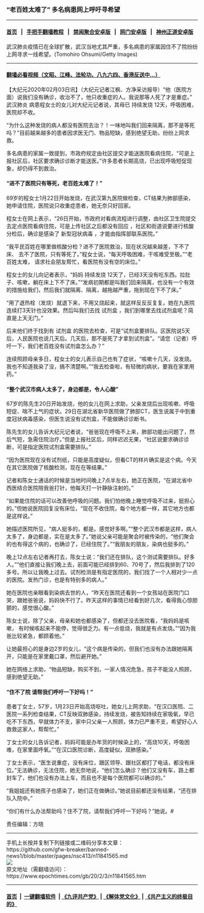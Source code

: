 ### “老百姓太难了” 多名病患网上呼吁寻希望
------------------------

#### [首页](https://github.com/gfw-breaker/banned-news1/blob/master/README.md) &nbsp;&nbsp;|&nbsp;&nbsp; [手把手翻墙教程](https://github.com/gfw-breaker/guides/wiki) &nbsp;&nbsp;|&nbsp;&nbsp; [禁闻聚合安卓版](https://github.com/gfw-breaker/bn-android) &nbsp;&nbsp;|&nbsp;&nbsp; [网门安卓版](https://github.com/oGate2/oGate) &nbsp;&nbsp;|&nbsp;&nbsp; [神州正道安卓版](https://github.com/SzzdOgate/update) 



<div><img alt="" class="aligncenter wp-post-image" src="https://i.epochtimes.com/assets/uploads/2020/02/GettyImages-1203225985-600x400.jpg"/>
<div class="red16 caption">
 武汉肺炎疫情已在全球扩散，武汉当地尤其严重，多名病患的家属因住不了院纷纷上网寻求一线希望。(Tomohiro Ohsumi/Getty Images)
</div>
</div><hr/>

#### [翻墙必看视频（文昭、江峰、法轮功、八九六四、香港反送中...）](https://github.com/gfw-breaker/banned-news1/blob/master/pages/link3.md)

<div><p>
 【大纪元2020年02月03日讯】（大纪元记者江枫、方净采访报导）“他（医院方面）说我们没有确诊，收治不了，他只收重症的人。我说那等人死了才是重症。”
 <ok href="https://www.epochtimes.com/gb/tag/%E6%AD%A6%E6%B1%89%E8%82%BA%E7%82%8E.html">
  武汉肺炎
 </ok>
 病患程女士的女儿对大纪元记者说，其母已
 <ok href="https://www.epochtimes.com/gb/tag/%E6%8C%81%E7%BB%AD%E5%8F%91%E7%83%A7.html">
  持续发烧
 </ok>
 12天，呼吸困难，医院却不收。
</p>
<p>
 “为什么这种发烧的病人都没有医院去治？！一味地叫我们回来隔离，那不是等死吗？”目前越来越多的患者因求医无门、物品短缺，感到绝望无助，纷纷上网求救。
</p>
<p>
 多名病患的家属一致提到，市政府规定由社区提交才能送医院看病住院，“可是上报社区后，社区要求确诊诊断才能送医。”许多患者长期高烧，已出现呼吸短促现象，却仍得不到救治。
</p>
<h4>
 “进不了医院只有等死，老百姓太难了！”
</h4>
<p>
 69岁的程女士1月22日开始发烧，在武汉第九医院做检查，CT结果为肺部感染，她申请住院，医院说只收重症患者，她无奈只好回家。
</p>
<p>
 程女士在网上表示，“26日开始，市政府对看病流程进行调整，由社区卫生院提交去定点医院看病住院，可是上传社区之后都没有回应 ，社区和街道说要进行核酸分检后，确诊是感染了
 <ok href="https://www.epochtimes.com/gb/tag/%E6%96%B0%E5%9E%8B%E5%86%A0%E7%8A%B6%E7%97%85%E6%AF%92.html">
  新型冠状病毒
 </ok>
 ，才能由指挥部联系医院。”
</p>
<p>
 “我平民百姓在哪里做核酸分检？进不了医院救治，现在状况越来越差，下不了床、 去不了医院，只有等死了。”程女士说，“每天呼吸困难，干咳难受至极。”“老百姓太难， 请求社会朋友帮忙，看医院有没有空的床位。”
</p>
<p>
 程女士的女儿向记者表示，“妈妈
 <ok href="https://www.epochtimes.com/gb/tag/%E6%8C%81%E7%BB%AD%E5%8F%91%E7%83%A7.html">
  持续发烧
 </ok>
 12天了，已经3天没有吃东西。拉肚子、咳嗽，躺在床上下不了床。”“发病初期都是叫我们回来隔离，也没有一个有效的措施给我们，然后我们就隔离、隔离，越拖越严重，拖到现在下不了床。”
</p>
<p>
 “用了退热栓（发烧）就退下来，不用又烧起来，就这样反反反复复。她在九医院连续打3天针也没效果。然后叫我们去找
 <ok href="https://www.epochtimes.com/gb/tag/%E8%AF%95%E5%89%82%E7%9B%92.html">
  试剂盒
 </ok>
 ，我们到哪里去找试剂盒呢？简直是上天无门。”
</p>
<p>
 后来他们终于找到有
 <ok href="https://www.epochtimes.com/gb/tag/%E8%AF%95%E5%89%82%E7%9B%92.html">
  试剂盒
 </ok>
 的医院去检查，可是“试剂盒要排队。区医院说5天后，人民医院也说几天后。几天后，那不是死了才拿到试剂盒”。“请您（记者）呼吁一下，我们老百姓没有试剂盒怎么办？”
</p>
<p>
 连续照顾母亲多日，程女士的女儿表示自己也有了症状，“咳嗽十几天，没发烧。我也不知道我染了没，搞不清楚啊。”“我去检查啦，有轻微的病状，要我在家里用药。”
</p>
<h4>
 “整个武汉市病人太多了，身边都是，令人心酸”
</h4>
<p>
 67岁的陈先生20日开始发烧，他的女儿在网上求助，父亲发烧后出现咳嗽、呼吸短促、喘不上气的症状。29日在湖北省新华医院做了肺部CT，医生说属于中到重度冠状病毒感染，但医生说没有试剂盒，不能做确诊诊断书。
</p>
<p>
 陈先生的女儿告诉大纪元记者说，“爸爸现在呼吸不上来，肺部功能出问题了，然后气短，急需住院治疗。”但是上报社区后，同样迟迟无果，“社区说要求确诊诊断，可是指定医院试剂盒需要排队。”
</p>
<p>
 “因为医院现在没有试剂纸，只能是高度疑似，但看CT的样片确实是这个病。今天在其它医院做了核酸检测，现在在等结果。”
</p>
<p>
 记者和陈女士通话的时候是当地时间晚上7点半左右，她正在医院，“在湖北省中西医结合医院陪我爸打针，他每天打一针静脉注射的。”
</p>
<p>
 “如果能住院的话可以改善他呼吸的问题。我们怕他晚上睡觉呼吸不过来，挺担心的。”但她说医院回复没有床位，“现在不收住院，每个地方都一样，其它地方也都是这样说。”
</p>
<p>
 她描述医院所见，“病人挺多的，都是。感觉好多啊。”“整个武汉市都是这样，病人太多了，身边都是，实在是太多了。”她说父亲可能是聚会时被传染的，“他们聚会的也有得这个病的，也确诊了，已经住院了。”“我朋友的朋友，染病也挺多的。”
</p>
<p>
 晚上12点左右记者再打去，陈女士说：“我们还在排队，这个测试需要排队。好多人。”“他们直接让我们晚上去，前面可能已经排到60、70号了，然后我排到了120多号。所以让我晚上过去。试剂检测是有指定医院的，我们找了一个人相对少一点的医院。发热门诊，也是有特别多的病人。”
</p>
<p>
 她在医院也亲眼看到染病去世的人，“昨天在医院还看到一个女孩站在医院门口哭，跟她爸爸说，妈妈快不行了。昨天这样的事情已经看到好几次，看得我心惊胆颤的，感觉很心酸。”
</p>
<p>
 陈女士说，除了父亲，母亲和她也都感染了，但都还没去医院看，“我妈妈是咳嗽， 有时候咳起来不能停，觉得很乏力。有一点低烧，我就是有点发烧。”“因为我爸比较紧急，都顾着他。”
</p>
<p>
 让她最担心的是身边2岁的女儿，“这个病是传染的，但我们也没有办法跟她隔离开，只能是在家里戴口罩，然后避开她。”
</p>
<p>
 她在网络上求助，“物品短缺，购买不到，一家人情况危急，孩子不能没人照顾，感到绝望无助。”
</p>
<h4>
 “住不了院 请帮我们呼吁一下好吗！”
</h4>
<p>
 患者丁女士，57岁，1月23日开始高烧呕吐，她女儿上网求助，“在汉口医院、二医院一系列检查结果，CT反映双肺感染，持续发烧，被告知持续在家吸氧，早已吃不下东西，早就体力不支，家中只父亲一人照顾，体力已严重不支，希望好心人救救这家人，帮帮忙。”
</p>
<p>
 丁女士的女儿告诉记者，妈妈可能是办年货的时候染上的，“高烧10天，呼吸困难，在家里面呼氧。”“在汉口医院诊断，高度疑似，双肺感染。”
</p>
<p>
 丁女士表示，“医生说重症，没有床位，跟区领导、跟社区都打了电话，都没有床位。”无法确诊，无法住院，她无奈地说，“他们怎么确诊？他们又没有车，路上都封车了，他们也没有办法上车，而且也不是每个医院都可以确诊的。”
</p>
<p>
 “我姐姐还有她孩子也感染了，她们正在做确诊。”她说目前都还没有结果，“还在排队入院中。”
</p>
<p>
 “你们有什么办法帮助吗？住不了院，请帮我们呼吁一下好吗？”她说。#
</p>
<p>
 责任编辑：方晓
</p>
</div>
<hr/>
手机上长按并复制下列链接或二维码分享本文章：<br/>
https://github.com/gfw-breaker/banned-news1/blob/master/pages/nsc413/n11841565.md <br/>
<a href='https://github.com/gfw-breaker/banned-news1/blob/master/pages/nsc413/n11841565.md'><img src='https://github.com/gfw-breaker/banned-news1/blob/master/pages/nsc413/n11841565.md.png'/></a> <br/>
原文地址（需翻墙访问）：https://www.epochtimes.com/gb/20/2/3/n11841565.htm


------------------------
#### [首页](https://github.com/gfw-breaker/banned-news1/blob/master/README.md) &nbsp;|&nbsp; [一键翻墙软件](https://github.com/gfw-breaker/nogfw/blob/master/README.md) &nbsp;| [《九评共产党》](https://github.com/gfw-breaker/9ping.md/blob/master/README.md#九评之一评共产党是什么) | [《解体党文化》](https://github.com/gfw-breaker/jtdwh.md/blob/master/README.md) | [《共产主义的终极目的》](https://github.com/gfw-breaker/gczydzjmd.md/blob/master/README.md)


<img src='http://gfw-breaker.win/banned-news/pages/nsc413/n11841565.md' width='0px' height='0px'/>